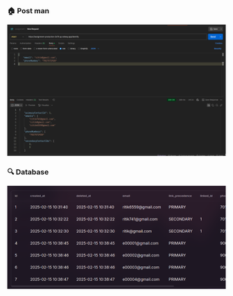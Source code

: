 ### 🏠 Post man

![Home Screen](screenshots/s1.png)

### 🔍 Database

![Search Feature](screenshots/s2.png)
